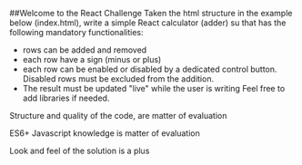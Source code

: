 ##Welcome to the React Challenge
Taken the html structure in the example below (index.html),
write a simple React calculator (adder) su that has the following 
mandatory functionalities:

- rows can be added and removed
- each row have a sign (minus or plus)
- each row can be enabled or disabled by a dedicated control button. Disabled rows must be excluded from the addition.
- The result must be updated "live" while the user is writing
Feel free to add libraries if needed.

Structure and quality of the code, are matter of evaluation

ES6+ Javascript knowledge is matter of evaluation

Look and feel of the solution is a plus
